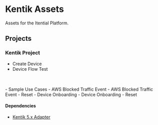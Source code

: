 # Kentik Assets
Assets for the Itential Platform.

## Projects
### Kentik Project
- Create Device
- Device Flow Test
<br />
<br />
- Sample Use Cases
    - AWS Blocked Traffic Event
    - AWS Blocked Traffic Event - Reset
    - Device Onboarding
    - Device Onboarding - Reset

#### Dependencies
- [Kentik 5.x Adapter](https://gitlab.com/itentialopensource/adapters/adapter-kentick_v5)
